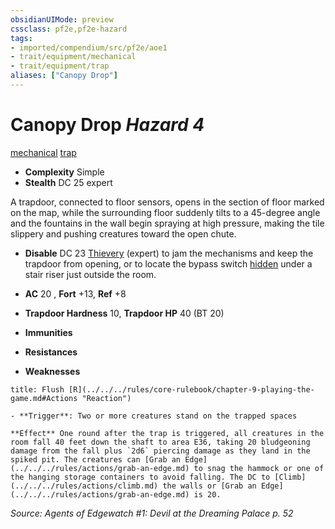 ```yaml
---
obsidianUIMode: preview
cssclass: pf2e,pf2e-hazard
tags:
- imported/compendium/src/pf2e/aoe1
- trait/equipment/mechanical
- trait/equipment/trap
aliases: ["Canopy Drop"]
---
```

# Canopy Drop *Hazard 4*  
[mechanical](mechanical.md)  [trap](trap.md)  

- **Complexity** Simple
- **Stealth** DC 25 expert  

A trapdoor, connected to floor sensors, opens in the section of floor marked on the map, while the surrounding floor suddenly tilts to a 45-degree angle and the fountains in the wall begin spraying at high pressure, making the tile slippery and pushing creatures toward the open chute.

- **Disable** DC 23 [Thievery](../../skills.md#Thievery) (expert) to jam the mechanisms and keep the trapdoor from opening, or to locate the bypass switch [hidden](conditions.md#Hidden) under a stair riser just outside the room.  

- **AC** 20 , **Fort** +13, **Ref** +8
- **Trapdoor Hardness** 10, **Trapdoor HP** 40 (BT 20)
- **Immunities** 
- **Resistances** 
- **Weaknesses** 
     
```ad-embed-ability
title: Flush [R](../../../rules/core-rulebook/chapter-9-playing-the-game.md#Actions "Reaction")

- **Trigger**: Two or more creatures stand on the trapped spaces

**Effect** One round after the trap is triggered, all creatures in the room fall 40 feet down the shaft to area E36, taking 20 bludgeoning damage from the fall plus `2d6` piercing damage as they land in the spiked pit. The creatures can [Grab an Edge](../../../rules/actions/grab-an-edge.md) to snag the hammock or one of the hanging storage containers to avoid falling. The DC to [Climb](../../../rules/actions/climb.md) the walls or [Grab an Edge](../../../rules/actions/grab-an-edge.md) is 20.
```

*Source: Agents of Edgewatch #1: Devil at the Dreaming Palace p. 52*
